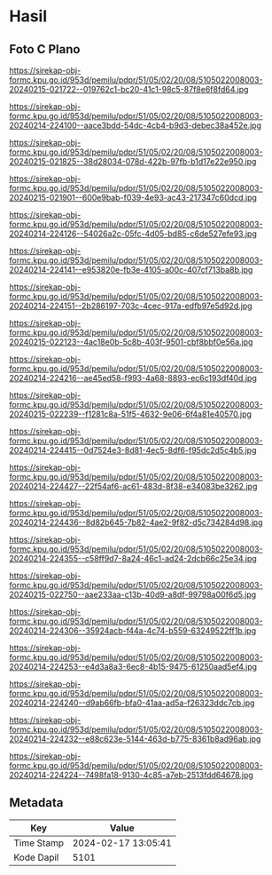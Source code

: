 # Hasil

## Foto C Plano

https://sirekap-obj-formc.kpu.go.id/953d/pemilu/pdpr/51/05/02/20/08/5105022008003-20240215-021722--019762c1-bc20-41c1-98c5-87f8e6f8fd64.jpg

https://sirekap-obj-formc.kpu.go.id/953d/pemilu/pdpr/51/05/02/20/08/5105022008003-20240214-224100--aace3bdd-54dc-4cb4-b9d3-debec38a452e.jpg

https://sirekap-obj-formc.kpu.go.id/953d/pemilu/pdpr/51/05/02/20/08/5105022008003-20240215-021825--38d28034-078d-422b-97fb-b1d17e22e950.jpg

https://sirekap-obj-formc.kpu.go.id/953d/pemilu/pdpr/51/05/02/20/08/5105022008003-20240215-021901--600e9bab-f039-4e93-ac43-217347c60dcd.jpg

https://sirekap-obj-formc.kpu.go.id/953d/pemilu/pdpr/51/05/02/20/08/5105022008003-20240214-224126--54026a2c-05fc-4d05-bd85-c6de527efe93.jpg

https://sirekap-obj-formc.kpu.go.id/953d/pemilu/pdpr/51/05/02/20/08/5105022008003-20240214-224141--e953820e-fb3e-4105-a00c-407cf713ba8b.jpg

https://sirekap-obj-formc.kpu.go.id/953d/pemilu/pdpr/51/05/02/20/08/5105022008003-20240214-224151--2b286197-703c-4cec-917a-edfb97e5d92d.jpg

https://sirekap-obj-formc.kpu.go.id/953d/pemilu/pdpr/51/05/02/20/08/5105022008003-20240215-022123--4ac18e0b-5c8b-403f-9501-cbf8bbf0e56a.jpg

https://sirekap-obj-formc.kpu.go.id/953d/pemilu/pdpr/51/05/02/20/08/5105022008003-20240214-224216--ae45ed58-f993-4a68-8893-ec6c193df40d.jpg

https://sirekap-obj-formc.kpu.go.id/953d/pemilu/pdpr/51/05/02/20/08/5105022008003-20240215-022239--f1281c8a-51f5-4632-9e06-6f4a81e40570.jpg

https://sirekap-obj-formc.kpu.go.id/953d/pemilu/pdpr/51/05/02/20/08/5105022008003-20240214-224415--0d7524e3-8d81-4ec5-8df6-f95dc2d5c4b5.jpg

https://sirekap-obj-formc.kpu.go.id/953d/pemilu/pdpr/51/05/02/20/08/5105022008003-20240214-224427--22f54af6-ac61-483d-8f38-e34083be3262.jpg

https://sirekap-obj-formc.kpu.go.id/953d/pemilu/pdpr/51/05/02/20/08/5105022008003-20240214-224436--8d82b645-7b82-4ae2-9f82-d5c734284d98.jpg

https://sirekap-obj-formc.kpu.go.id/953d/pemilu/pdpr/51/05/02/20/08/5105022008003-20240214-224355--c58ff9d7-8a24-46c1-ad24-2dcb66c25e34.jpg

https://sirekap-obj-formc.kpu.go.id/953d/pemilu/pdpr/51/05/02/20/08/5105022008003-20240215-022750--aae233aa-c13b-40d9-a8df-99798a00f6d5.jpg

https://sirekap-obj-formc.kpu.go.id/953d/pemilu/pdpr/51/05/02/20/08/5105022008003-20240214-224306--35924acb-f44a-4c74-b559-63249522ff1b.jpg

https://sirekap-obj-formc.kpu.go.id/953d/pemilu/pdpr/51/05/02/20/08/5105022008003-20240214-224253--e4d3a8a3-6ec8-4b15-9475-61250aad5ef4.jpg

https://sirekap-obj-formc.kpu.go.id/953d/pemilu/pdpr/51/05/02/20/08/5105022008003-20240214-224240--d9ab66fb-bfa0-41aa-ad5a-f26323ddc7cb.jpg

https://sirekap-obj-formc.kpu.go.id/953d/pemilu/pdpr/51/05/02/20/08/5105022008003-20240214-224232--e88c623e-5144-463d-b775-8361b8ad96ab.jpg

https://sirekap-obj-formc.kpu.go.id/953d/pemilu/pdpr/51/05/02/20/08/5105022008003-20240214-224224--7498fa18-9130-4c85-a7eb-2513fdd64678.jpg


## Metadata

| Key        | Value               |
| ---------- | ------------------- |
| Time Stamp | 2024-02-17 13:05:41 |
| Kode Dapil | 5101                |



